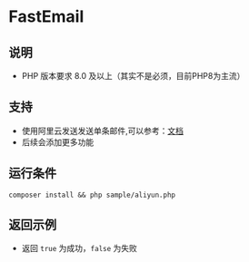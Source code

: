 # FastEmail

## 说明
* PHP 版本要求 8.0 及以上（其实不是必须，目前PHP8为主流）

## 支持
* 使用阿里云发送发送单条邮件,可以参考：[文档](https://next.api.aliyun.com/document/Dm/2015-11-23/SingleSendMail)
* 后续会添加更多功能

## 运行条件
```
composer install && php sample/aliyun.php
```

## 返回示例

* 返回 `true` 为成功，`false` 为失败


